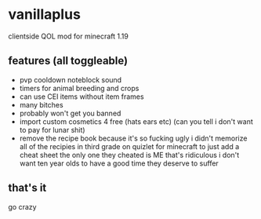 # vanillaplus
clientside QOL mod for minecraft 1.19

## features (all toggleable)
- pvp cooldown noteblock sound
- timers for animal breeding and crops
- can use CEI items without item frames
- many bitches
- probably won't get you banned
- import custom cosmetics 4 free (hats ears etc) (can you tell i don't want to pay for lunar shit)
- remove the recipe book because it's so fucking ugly i didn't memorize all of the recipies in third grade on quizlet for minecraft to just add a cheat sheet the only one they cheated is ME that's ridiculous i don't want ten year olds to have a good time they deserve to suffer

## that's it
go crazy
